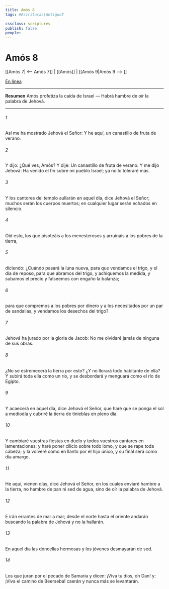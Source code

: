 ```yaml
---
title: Amós 8
tags: #Escrituras\AntiguoT

cssclass: scriptures
publish: false
people:
---
```


# Amós 8
[[Amós 7| <-- Amós 7]] | [[Amós]] | [[Amós 9|Amós 9 --> ]]

[En línea](https://churchofjesuschrist.org/study/scriptures/ot/amos/8?lang=spa)

---
__Resumen__
Amós profetiza la caída de Israel — Habrá hambre de oír la palabra de Jehová.

---
###### 1 
Así me ha mostrado Jehová el Señor: Y he aquí, un canastillo de fruta de verano.

###### 2 
Y dijo: ¿Qué ves, Amós? Y dije: Un canastillo de fruta de verano. Y me dijo Jehová: Ha venido el fin sobre mi pueblo Israel; ya no lo toleraré más.

###### 3 
Y los cantores del templo aullarán en aquel día, dice Jehová el Señor; muchos serán los cuerpos muertos; en cualquier lugar serán echados en silencio.

###### 4 
Oíd esto, los que pisoteáis a los menesterosos y arruináis a los pobres de la tierra,

###### 5 
diciendo: ¿Cuándo pasará la luna nueva, para que vendamos el trigo, y el día de reposo, para que abramos  del trigo, y achiquemos la medida, y subamos el precio y falseemos con engaño la balanza;

###### 6 
para que compremos a los pobres por dinero y a los necesitados por un par de sandalias, y vendamos los desechos del trigo?

###### 7 
Jehová ha jurado por la gloria de Jacob: No me olvidaré jamás de ninguna de sus obras.

###### 8 
¿No se estremecerá la tierra por esto? ¿Y no llorará todo habitante de ella? Y subirá toda ella como un río, y se desbordará y menguará como el río de Egipto.

###### 9 
Y acaecerá en aquel día, dice Jehová el Señor, que haré que se ponga el sol a mediodía y cubriré la tierra de tinieblas en pleno día.

###### 10 
Y cambiaré vuestras fiestas en duelo y todos vuestros cantares en lamentaciones; y haré poner cilicio sobre todo lomo, y que se rape toda cabeza; y la volveré como en llanto por el hijo único, y su final será como día amargo.

###### 11 
He aquí, vienen días, dice Jehová el Señor, en los cuales enviaré hambre a la tierra, no hambre de pan ni sed de agua, sino de oír la palabra de Jehová.

###### 12 
E irán errantes de mar a mar; desde el norte hasta el oriente andarán buscando la palabra de Jehová y no la hallarán.

###### 13 
En aquel día las doncellas hermosas y los jóvenes desmayarán de sed.

###### 14 
Los que juran por el pecado de Samaria y dicen: ¡Viva tu dios, oh Dan! y: ¡Viva el camino de Beerseba! caerán y nunca más se levantarán.


